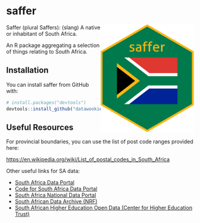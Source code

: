 # saffer

<img src="inst/img/saffer.png" width="250" align="right">

Saffer (plural Saffers): (slang) A native or inhabitant of South Africa.

An R package aggregating a selection of things relating to South Africa.

## Installation

You can install saffer from GitHub with:

``` r
# install.packages("devtools")
devtools::install_github("datawookie/saffer")
```

## Useful Resources

For provincial boundaries, you can use the list of post code ranges provided here: 

https://en.wikipedia.org/wiki/List_of_postal_codes_in_South_Africa

Other useful links for SA data:

- [South Africa Data Portal](http://southafrica.opendataforafrica.org/)
- [Code for South Africa Data Portal](https://data.code4sa.org/)
- [South Africa National Data Portal](http://data.gov.za/)
- [South African Data Archive (NRF)](http://sada.nrf.ac.za/)
- [South African Higher Education Open Data (Center for Higher Education Trust)](https://chet.org.za/data/sahe-open-data)
